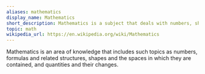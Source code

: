 ```yaml
---
aliases: mathematics
display_name: Mathematics
short_description: Mathematics is a subject that deals with numbers, shapes, logic, quantity and arrangements..
topic: math
wikipedia_url: https://en.wikipedia.org/wiki/Mathematics
---
```

Mathematics is an area of knowledge that includes such topics as numbers, formulas and related structures, shapes and the spaces in which they are contained, and quantities and their changes.
